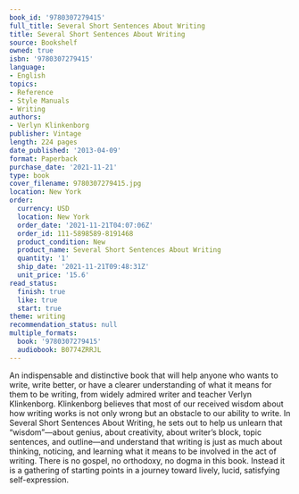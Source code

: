 ```yaml
---
book_id: '9780307279415'
full_title: Several Short Sentences About Writing
title: Several Short Sentences About Writing
source: Bookshelf
owned: true
isbn: '9780307279415'
language:
- English
topics:
- Reference
- Style Manuals
- Writing
authors:
- Verlyn Klinkenborg
publisher: Vintage
length: 224 pages
date_published: '2013-04-09'
format: Paperback
purchase_date: '2021-11-21'
type: book
cover_filename: 9780307279415.jpg
location: New York
order:
  currency: USD
  location: New York
  order_date: '2021-11-21T04:07:06Z'
  order_id: 111-5898589-8191468
  product_condition: New
  product_name: Several Short Sentences About Writing
  quantity: '1'
  ship_date: '2021-11-21T09:48:31Z'
  unit_price: '15.6'
read_status:
  finish: true
  like: true
  start: true
theme: writing
recommendation_status: null
multiple_formats:
  book: '9780307279415'
  audiobook: B0774ZRRJL
---
```

An indispensable and distinctive book that will help anyone who wants to write, write better, or have a clearer understanding of what it means for them to be writing, from widely admired writer and teacher Verlyn Klinkenborg.
Klinkenborg believes that most of our received wisdom about how writing works is not only wrong but an obstacle to our ability to write. In Several Short Sentences About Writing, he sets out to help us unlearn that “wisdom”—about genius, about creativity, about writer’s block, topic sentences, and outline—and understand that writing is just as much about thinking, noticing, and learning what it means to be involved in the act of writing. There is no gospel, no orthodoxy, no dogma in this book. Instead it is a gathering of starting points in a journey toward lively, lucid, satisfying self-expression.

